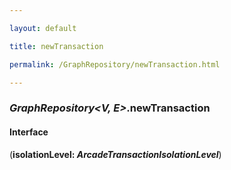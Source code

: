 ```yaml
---

layout: default

title: newTransaction

permalink: /GraphRepository/newTransaction.html

---
```


### _GraphRepository&lt;V, E&gt;_.newTransaction

#### Interface

(**isolationLevel: *ArcadeTransactionIsolationLevel***)

